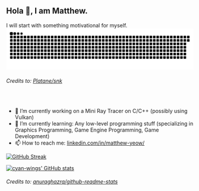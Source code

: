 ## Hola 👋, I am Matthew.

I will start with something motivational for myself.
<picture>
  <source media="(prefers-color-scheme: dark)" srcset="https://raw.githubusercontent.com/cyan-wings/cyan-wings/output/github-contribution-grid-snake-dark.svg?palette=github-dark" />
  <source media="(prefers-color-scheme: light)" srcset="https://raw.githubusercontent.com/cyan-wings/cyan-wings/output/github-contribution-grid-snake.svg" />
  <img alt="github-snake" src="https://raw.githubusercontent.com/cyan-wings/cyan-wings/output/github-contribution-grid-snake-dark.svg?palette=github-dark" />
</picture>

###### _Credits to: [Platane/snk](https://github.com/Platane/snk)_
<br/>

- 🔭 I’m currently working on a Mini Ray Tracer on C/C++ (possibly using Vulkan)
- 🌱 I’m currently learning: Any low-level programming stuff (specializing in Graphics Programming, Game Engine Programming, Game Development)
- 📫 How to reach me: [linkedin.com/in/matthew-yeow/](https://www.linkedin.com/in/matthew-yeow/)

[![GitHub Streak](https://streak-stats.demolab.com/?user=cyan-wings&theme=catppuccin-mocha)](https://github.com/cyan-wings)

[![cyan-wings' GitHub stats](https://github-readme-stats.vercel.app/api?username=cyan-wings&show_icons=true&theme=catppuccin_mocha)](https://github.com/cyan-wings)

###### _Credits to: [anuraghazra/github-readme-stats](https://github.com/anuraghazra/github-readme-stats)_

<!--
**cyan-wings/cyan-wings** is a ✨ _special_ ✨ repository because its `README.md` (this file) appears on your GitHub profile.

Here are some ideas to get you started:

- 🔭 I’m currently working on ...
- 🌱 I’m currently learning ...
- 👯 I’m looking to collaborate on ...
- 🤔 I’m looking for help with ...
- 💬 Ask me about ...
- 📫 How to reach me: ...
- 😄 Pronouns: ...
- ⚡ Fun fact: ...
-->
